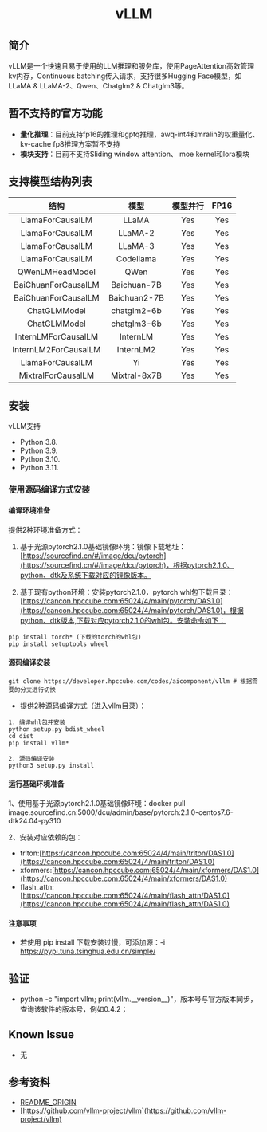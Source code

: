 # <div align="center"><strong>vLLM</strong></div>
## 简介
vLLM是一个快速且易于使用的LLM推理和服务库，使用PageAttention高效管理kv内存，Continuous batching传入请求，支持很多Hugging Face模型，如LLaMA & LLaMA-2、Qwen、Chatglm2 & Chatglm3等。

## 暂不支持的官方功能
- **量化推理**：目前支持fp16的推理和gptq推理，awq-int4和mralin的权重量化、kv-cache fp8推理方案暂不支持
- **模块支持**：目前不支持Sliding window attention、 moe kernel和lora模块


## 支持模型结构列表
|     结构     |     模型      | 模型并行 | FP16 |
| :----------: | :----------: | :------: | :--: |
|    LlamaForCausalLM       |    LLaMA          |   Yes    | Yes  |
|    LlamaForCausalLM       |    LLaMA-2        |   Yes    | Yes  |
|    LlamaForCausalLM       |    LLaMA-3        |   Yes    | Yes  |
|    LlamaForCausalLM       |    Codellama      |   Yes    | Yes  |
|    QWenLMHeadModel        |    QWen           |   Yes    | Yes  |
|    BaiChuanForCausalLM    |    Baichuan-7B    |   Yes    | Yes  |
|    BaiChuanForCausalLM    |    Baichuan2-7B   |   Yes    | Yes  |
|    ChatGLMModel           |    chatglm2-6b    |   Yes    | Yes  |
|    ChatGLMModel           |    chatglm3-6b    |   Yes    | Yes  |
|    InternLMForCausalLM    |    InternLM       |   Yes    | Yes  |
|    InternLM2ForCausalLM   |    InternLM2      |   Yes    | Yes  |
|    LlamaForCausalLM       |    Yi             |   Yes    | Yes  |
|    MixtralForCausalLM     |    Mixtral-8x7B   |   Yes    | Yes  |


## 安装
vLLM支持
+ Python 3.8.
+ Python 3.9.
+ Python 3.10.
+ Python 3.11.

### 使用源码编译方式安装

#### 编译环境准备
提供2种环境准备方式：

1. 基于光源pytorch2.1.0基础镜像环境：镜像下载地址：[https://sourcefind.cn/#/image/dcu/pytorch](https://sourcefind.cn/#/image/dcu/pytorch)，根据pytorch2.1.0、python、dtk及系统下载对应的镜像版本。

2. 基于现有python环境：安装pytorch2.1.0，pytorch whl包下载目录：[https://cancon.hpccube.com:65024/4/main/pytorch/DAS1.0](https://cancon.hpccube.com:65024/4/main/pytorch/DAS1.0)，根据python、dtk版本,下载对应pytorch2.1.0的whl包。安装命令如下：
```shell
pip install torch* (下载的torch的whl包)
pip install setuptools wheel
```

#### 源码编译安装
```shell
git clone https://developer.hpccube.com/codes/aicomponent/vllm # 根据需要的分支进行切换
```

- 提供2种源码编译方式（进入vllm目录）：
```
1. 编译whl包并安装
python setup.py bdist_wheel 
cd dist
pip install vllm*

2. 源码编译安装
python3 setup.py install 
```

#### 运行基础环境准备
1、使用基于光源pytorch2.1.0基础镜像环境：docker pull image.sourcefind.cn:5000/dcu/admin/base/pytorch:2.1.0-centos7.6-dtk24.04-py310 

2、安装对应依赖的包：
- triton:[https://cancon.hpccube.com:65024/4/main/triton/DAS1.0](https://cancon.hpccube.com:65024/4/main/triton/DAS1.0)
- xformers:[https://cancon.hpccube.com:65024/4/main/xformers/DAS1.0](https://cancon.hpccube.com:65024/4/main/xformers/DAS1.0)
- flash_attn: [https://cancon.hpccube.com:65024/4/main/flash_attn/DAS1.0](https://cancon.hpccube.com:65024/4/main/flash_attn/DAS1.0)


#### 注意事项
+ 若使用 pip install 下载安装过慢，可添加源：-i https://pypi.tuna.tsinghua.edu.cn/simple/

## 验证
- python -c "import vllm; print(vllm.\_\_version__)"，版本号与官方版本同步，查询该软件的版本号，例如0.4.2；

## Known Issue
- 无

## 参考资料
- [README_ORIGIN](README_ORIGIN.md)
- [https://github.com/vllm-project/vllm](https://github.com/vllm-project/vllm)